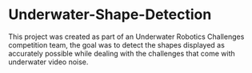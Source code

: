 # Underwater-Shape-Detection
This project was created as part of an Underwater Robotics Challenges competition team, the goal was to detect the shapes displayed as accurately possible while dealing with the challenges that come with underwater video noise.

